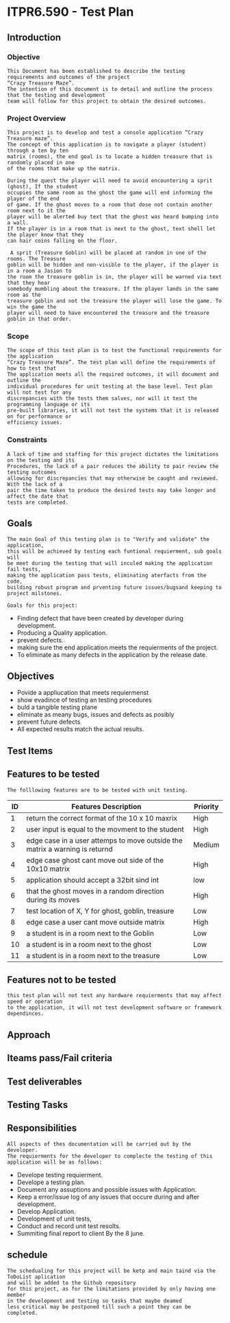 # ITPR6.590 - Test Plan

## Introduction 
### Objective
    This Document has been established to describe the testing requirements and outcomes of the project  
    “Crazy Treasure Maze”.  
    The intention of this document is to detail and outline the process that the testing and development  
    team will follow for this project to obtain the desired outcomes.

### Project Overview
    This project is to develop and test a console application “Crazy Treasure maze”.  
    The concept of this application is to navigate a player (student) through a ten by ten  
    matrix (rooms), the end goal is to locate a hidden treasure that is randomly placed in one  
    of the rooms that make up the matrix.  
  
    During the quest the player will need to avoid encountering a sprit (ghost), If the student  
    occupies the same room as the ghost the game will end informing the player of the end  
    of game. If the ghost moves to a room that dose not contain another room next to it the  
    player will be alerted buy text that the ghost was heard bumping into a wall.  
    If the player is in a room that is next to the ghost, text shell let the player know that they  
    can hair coins falling on the floor.  
  
     A sprit (Treasure Goblin) will be placed at random in one of the rooms. The Treasure  
    goblin will be hidden and non-visible to the player, if the player is in a room a Jasion to  
    the room the treasure goblin is in, the player will be warned via text that they hear  
    somebody mumbling about the treasure. If the player lands in the same room as the  
    treasure goblin and not the treasure the player will lose the game. To win the game the  
    player will need to have encountered the treasure and the treasure goblin in that order.  
  
### Scope
    The scope of this test plan is to test the functional requirements for the application  
    “Crazy Treasure Maze”. The test plan will define the requirements of how to test that  
    The application meets all the required outcomes, it will document and outline the  
    individual procedures for unit testing at the base level. Test plan will not test for any  
    discrepancies with the tests them salves, nor will it test the programming language or its  
    pre-built libraries, it will not test the systems that it is released on for performance or  
    efficiency issues.  
  
### Constraints 
    A lack of time and staffing for this project dictates the limitations on the testing and its  
    Procedures, the lack of a pair reduces the ability to pair review the testing outcomes  
    allowing for discrepancies that may otherwise be caught and reviewed. With the lack of a  
    pair the time taken to produce the desired tests may take longer and affect the date that 
    tests are completed.  
  
## Goals  
    The main Goal of this testing plan is to "Verify and validate" the application,  
    this will be achieved by testing each funtional requierment, sub goals will 
    be meet during the testing that will inculed making the application fail tests, 
    making the application pass tests, eliminating aterfacts from the code, 
    building robust program and prventing future issues/bugsand keeping to project milstones.
    
    Goals for this project:
* Finding defect that have been created by developer during development.
* Producing a Quality application.
* prevent defects.
* making sure the end application meets the requierments of the project.
* To eliminate as many defects in the application by the release date.
      
     
## Objectives  
* Povide a appliucation that meets requiermenst
* show evadince of testing an testing procedures
* buld a tangible testing plane
* eliminate as meany bugs, issues and defects as posibly
* prevent future defects
* All expected results match the actual results.
  
## Test Items
## Features to be tested  
    The folllowing features are to be tested with unit testing.
      
|<b>ID</b>|<b>Features Description</b>|<b>Priority</b>|  
|---------|---------------------------|---------------|  
|1|return the correct format of the 10 x 10 maxrix|High|  
|2|user input is equal to the movment to the student|High|  
|3|edge case in a user attemps to move outside the matrix a warning is returnd|Medium|  
|4|edge case ghost cant move out side of the 10x10 matrix|High|  
|5|application should accept a 32bit sind int|low| 
|6|that the ghost moves in a random direction during its moves|High|  
|7|test location of X, Y  for ghost, goblin, treasure|Low|  
|8|edge case a user cant move outside matrix|High|  
|9|a student is in a room next to the Goblin|Low|  
|10|a student is in a room next to the ghost|Low|  
|11|a student is in a room next to the treasure|Low|  
    
## Features not to be tested
    this test plan will not test any hardware requierments that may affect speed or operation 
    to the application, it will not test development software or framework dependinces.  
## Approach
## Iteams pass/Fail criteria

## Test deliverables
## Testing Tasks

## Responsibilities
    All aspects of thes documentation will be carried out by the developer.
    The requierments for the developer to complecte the testing of this application will be as follows:  
* Develope testing requierment.
* Develope a testing plan.
* Document any assuptions and possible issues with Application.
* Keep a error/issue log of any issues that occure during and after development.
* Develop Application.
* Development of unit tests,
* Conduct and record unit test resolts.
* Summiting final report to client By the 8 june.

## schedule  
    The schedualing for this project will be ketp and main taind via the ToDoList aplication  
    and will be added to the Github repository  
    for this project, as for the limitations provided by only having one member  
    in the development and testing so tasks that maybe deamed  
    less critical may be postponed till such a point they can be completed.
